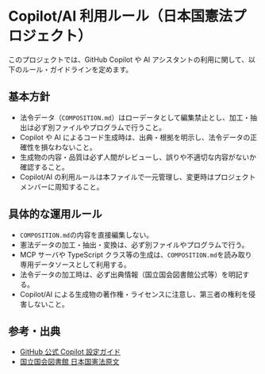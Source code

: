 # Copilot/AI 利用ルール（日本国憲法プロジェクト）

このプロジェクトでは、GitHub Copilot や AI アシスタントの利用に関して、以下のルール・ガイドラインを定めます。

## 基本方針

- 法令データ（`COMPOSITION.md`）はローデータとして編集禁止とし、加工・抽出は必ず別ファイルやプログラムで行うこと。
- Copilot や AI によるコード生成時は、出典・根拠を明示し、法令データの正確性を損なわないこと。
- 生成物の内容・品質は必ず人間がレビューし、誤りや不適切な内容がないか確認すること。
- Copilot/AI の利用ルールは本ファイルで一元管理し、変更時はプロジェクトメンバーに周知すること。

## 具体的な運用ルール

- `COMPOSITION.md`の内容を直接編集しない。
- 憲法データの加工・抽出・変換は、必ず別ファイルやプログラムで行う。
- MCP サーバや TypeScript クラス等の生成は、`COMPOSITION.md`を読み取り専用データソースとして利用する。
- 法令データの加工時は、必ず出典情報（国立国会図書館公式等）を明記する。
- Copilot/AI による生成物の著作権・ライセンスに注意し、第三者の権利を侵害しないこと。

## 参考・出典

- [GitHub 公式 Copilot 設定ガイド](https://docs.github.com/ja/copilot/managing-copilot/copilot-in-your-organization/configuring-github-copilot-settings-for-your-organization)
- [国立国会図書館 日本国憲法原文](https://www.ndl.go.jp/constitution/)
